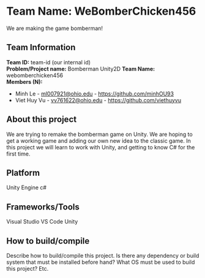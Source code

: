 # Team Name: WeBomberChicken456

We are making the game bomberman!

## Team Information

**Team ID:** team-id (our internal id)  
**Problem/Project name:** Bomberman Unity2D 
**Team Name:** webomberchicken456   
**Members (N):**  
- Minh Le - ml007921@ohio.edu - https://github.com/minhOU93
- Viet Huy Vu - vv761622@ohio.edu - https://github.com/viethuyvu

## About this project

We are trying to remake the bomberman game on Unity. We are hoping to get a working game and adding our own new idea to the classic game. In this project we will learn to work with Unity, and getting to know C# for the first time. 

## Platform

Unity Engine
c#

## Frameworks/Tools

Visual Studio
VS Code
Unity

## How to build/compile

Describe how to build/compile this project. Is there any dependency or build system that must be installed before hand?
What OS must be used to build this project? Etc.
